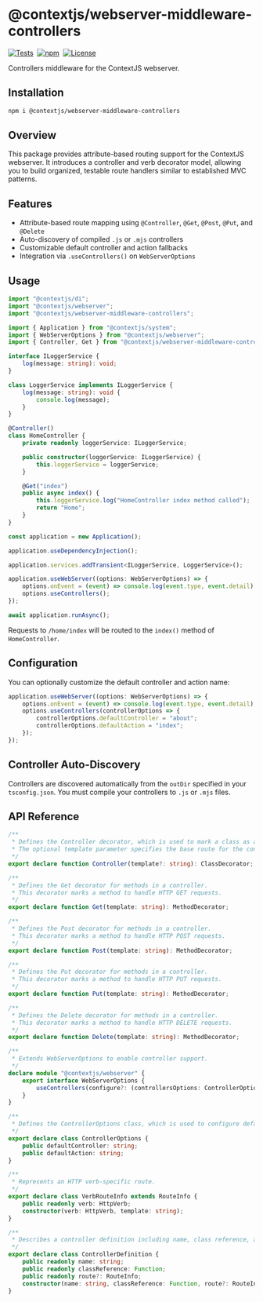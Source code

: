 # @contextjs/webserver-middleware-controllers

[![Tests](https://github.com/contextjs/context/actions/workflows/tests.yaml/badge.svg?branch=main)](https://github.com/contextjs/context/actions/workflows/tests.yaml)&nbsp;
[![npm](https://badgen.net/npm/v/@contextjs/webserver-middleware-controllers?cache=300)](https://www.npmjs.com/package/@contextjs/webserver-middleware-controllers)&nbsp;
[![License](https://badgen.net/static/license/MIT)](https://github.com/contextjs/context/blob/main/LICENSE)

Controllers middleware for the ContextJS webserver.

## Installation

```bash
npm i @contextjs/webserver-middleware-controllers
```

## Overview

This package provides attribute-based routing support for the ContextJS webserver. It introduces a controller and verb decorator model, allowing you to build organized, testable route handlers similar to established MVC patterns.

## Features

- Attribute-based route mapping using `@Controller`, `@Get`, `@Post`, `@Put`, and `@Delete`
- Auto-discovery of compiled `.js` or `.mjs` controllers
- Customizable default controller and action fallbacks
- Integration via `.useControllers()` on `WebServerOptions`

## Usage

```typescript
import "@contextjs/di";
import "@contextjs/webserver";
import "@contextjs/webserver-middleware-controllers";

import { Application } from "@contextjs/system";
import { WebServerOptions } from "@contextjs/webserver";
import { Controller, Get } from "@contextjs/webserver-middleware-controllers";

interface ILoggerService {
    log(message: string): void;
}

class LoggerService implements ILoggerService {
    log(message: string): void {
        console.log(message);
    }
}

@Controller()
class HomeController {
    private readonly loggerService: ILoggerService;

    public constructor(loggerService: ILoggerService) {
        this.loggerService = loggerService;
    }

    @Get("index")
    public async index() {
        this.loggerService.log("HomeController index method called");
        return "Home";
    }
}

const application = new Application();

application.useDependencyInjection();

application.services.addTransient<ILoggerService, LoggerService>();

application.useWebServer((options: WebServerOptions) => {
    options.onEvent = (event) => console.log(event.type, event.detail);
    options.useControllers();
});

await application.runAsync();
```

Requests to `/home/index` will be routed to the `index()` method of `HomeController`.

## Configuration

You can optionally customize the default controller and action name:

```typescript
application.useWebServer((options: WebServerOptions) => {
    options.onEvent = (event) => console.log(event.type, event.detail);
    options.useControllers(controllerOptions => {
        controllerOptions.defaultController = "about";
        controllerOptions.defaultAction = "index";
    });
});
```

## Controller Auto-Discovery

Controllers are discovered automatically from the `outDir` specified in your `tsconfig.json`. You must compile your controllers to `.js` or `.mjs` files.

## API Reference

```typescript
/**
 * Defines the Controller decorator, which is used to mark a class as a controller.
 * The optional template parameter specifies the base route for the controller.
 */
export declare function Controller(template?: string): ClassDecorator;

/**
 * Defines the Get decorator for methods in a controller.
 * This decorator marks a method to handle HTTP GET requests.
 */
export declare function Get(template: string): MethodDecorator;

/**
 * Defines the Post decorator for methods in a controller.
 * This decorator marks a method to handle HTTP POST requests.
 */
export declare function Post(template: string): MethodDecorator;

/**
 * Defines the Put decorator for methods in a controller.
 * This decorator marks a method to handle HTTP PUT requests.
 */
export declare function Put(template: string): MethodDecorator;

/**
 * Defines the Delete decorator for methods in a controller.
 * This decorator marks a method to handle HTTP DELETE requests.
 */
export declare function Delete(template: string): MethodDecorator;

/**
 * Extends WebServerOptions to enable controller support.
 */
declare module "@contextjs/webserver" {
    export interface WebServerOptions {
        useControllers(configure?: (controllersOptions: ControllerOptions) => void): WebServerOptions;
    }
}

/**
 * Defines the ControllerOptions class, which is used to configure default controller and action names.
 */
export declare class ControllerOptions {
    public defaultController: string;
    public defaultAction: string;
}

/**
 * Represents an HTTP verb-specific route.
 */
export declare class VerbRouteInfo extends RouteInfo {
    public readonly verb: HttpVerb;
    constructor(verb: HttpVerb, template: string);
}

/**
 * Describes a controller definition including name, class reference, and optional route.
 */
export declare class ControllerDefinition {
    public readonly name: string;
    public readonly classReference: Function;
    public readonly route?: RouteInfo;
    constructor(name: string, classReference: Function, route?: RouteInfo);
}
```